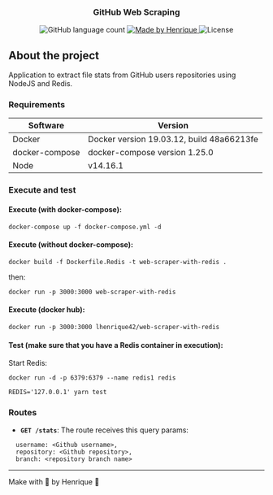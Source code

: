 <h3 align="center">
  GitHub Web Scraping
</h3>

<p align="center">
  <img alt="GitHub language count" src="https://img.shields.io/github/languages/count/LHenrique42/web-scraping?color=%2304D361">

  <a href="https://github.com/LHenrique42">
    <img alt="Made by Henrique" src="https://img.shields.io/badge/made%20by-Henrique-%2304D361">
  </a>

  <img alt="License" src="https://img.shields.io/badge/license-MIT-%2304D361">
</p>

## About the project

Application to extract file stats from GitHub users repositories using NodeJS and Redis.

### Requirements

| Software                          | Version              |
| ----------------------------  | ------------------------ |
| Docker          | Docker version 19.03.12, build 48a66213fe |
| docker-compose | docker-compose version 1.25.0 |
| Node          | v14.16.1 |

### Execute and test

#### Execute (with docker-compose):

```
docker-compose up -f docker-compose.yml -d
```

#### Execute (without docker-compose):

```
docker build -f Dockerfile.Redis -t web-scraper-with-redis .
```

then:
```
docker run -p 3000:3000 web-scraper-with-redis
```

#### Execute (docker hub):
```
docker run -p 3000:3000 lhenrique42/web-scraper-with-redis
```

#### Test (make sure that you have a Redis container in execution):

Start Redis:

```
docker run -d -p 6379:6379 --name redis1 redis
```

```
REDIS='127.0.0.1' yarn test
```

### Routes

- **`GET /stats`**: The route receives this query params:

```
  username: <Github username>,
  repository: <Github repository>,
  branch: <repository branch name>
```

---

Make with 💜 by Henrique :wave: